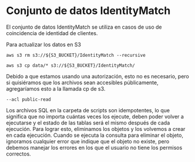 Conjunto de datos IdentityMatch
===============================

El conjunto de datos IdentityMatch se utiliza en casos de uso de coincidencia de identidad de clientes.

Para actualizar los datos en S3

    aws s3 rm s3://${S3_BUCKET}/IdentityMatch --recursive   

    aws s3 cp data/* s3://${S3_BUCKET}/IdentityMatch/ 

Debido a que estamos usando una autorización, esto no es necesario, pero si quisiéramos que los archivos sean accesibles públicamente, agregaríamos esto a la llamada cp de s3.

    --acl public-read    

Los archivos SQL en la carpeta de scripts son idempotentes, lo que significa que no importa cuántas veces los ejecute, deben poder volver a ejecutarse y el estado de las tablas será el mismo después de cada ejecución. Para lograr esto, eliminamos los objetos y los volvemos a crear en cada ejecución. Cuando se ejecuta la consulta para eliminar el objeto, ignoramos cualquier error que indique que el objeto no existe, pero debemos manejar los errores en los que el usuario no tiene los permisos correctos.

